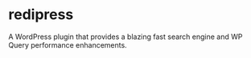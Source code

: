 # redipress
A WordPress plugin that provides a blazing fast search engine and WP Query performance enhancements.
